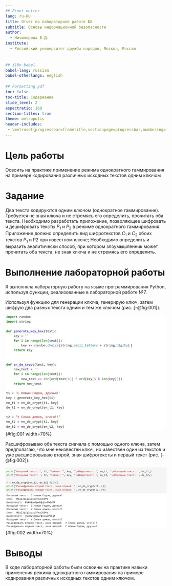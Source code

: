 ```yaml
---
## Front matter
lang: ru-RU
title: Отчет по лабораторной работе №8
subtitle: Основы информационной безопасности
author:
  - Ничипорова Е.Д.
institute:
  - Российский университет дружбы народов, Москва, Россия


## i18n babel
babel-lang: russian
babel-otherlangs: english

## Formatting pdf
toc: false
toc-title: Содержание
slide_level: 2
aspectratio: 169
section-titles: true
theme: metropolis
header-includes:
 - \metroset{progressbar=frametitle,sectionpage=progressbar,numbering=fraction}
---
```


# Цель работы

Освоить на практике применение режима однократного гаммирования
на примере кодирования различных исходных текстов одним ключом

# Задание

Два текста кодируются одним ключом (однократное гаммирование).
Требуется не зная ключа и не стремясь его определить, прочитать оба текста. Необходимо разработать приложение, позволяющее шифровать и дешифровать тексты $P_1$ и $P_2$ в режиме однократного гаммирования. Приложение должно определить вид шифротекстов $C_1$ и $C_2$ обоих текстов $P_1$ и
P2 при известном ключе; Необходимо определить и выразить аналитически способ, при котором злоумышленник может прочитать оба текста, не
зная ключа и не стремясь его определить.

# Выполнение лабораторной работы

Я выполняла лабораторную работу на языке программирования Python, используя функции, реализованные в лабораторной работе №7.

Используя функцию для генерации ключа, генерирую ключ, затем шифрую два разных текста одним и тем же ключом (рис. [-@fig:001]).

![Шифрование двух текстов](image/1.jpg){#fig:001 width=70%}

Расшифровываю оба текста сначала с помощью одного ключа, затем предполагаю, что мне неизвестен ключ, но извествен один из текстов и уже расшифровываю второй, зная шифротексты и первый текст (рис. [-@fig:002]).

![Результат работы программы](image/2.jpg){#fig:002 width=70%}

# Выводы

В ходе лабораторной работы были освоины на практике навыки применения режима однократного гаммирования на примере кодирования различных исходных текстов одним ключом.
